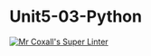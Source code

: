 # Unit5-03-Python
[![Mr Coxall's Super Linter](https://github.com/ICS3U-Programming-Adwok-k/Unit5-03-Python/workflows/Mr%20Coxall's%20Super%20Linter/badge.svg)](https://github.com/ICS3U-Programming-Adwok-k/Unit5-03-Python/actions/)
